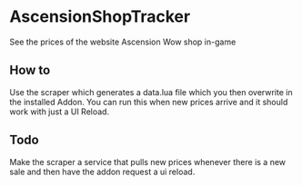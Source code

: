 # AscensionShopTracker

See the prices of the website Ascension Wow shop in-game

## How to

Use the scraper which generates a data.lua file which you then overwrite in the installed Addon. You can run this when new prices arrive and it should work with just a UI Reload.

## Todo

Make the scraper a service that pulls new prices whenever there is a new sale and then have the addon request a ui reload.
